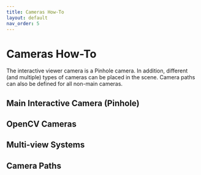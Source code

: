 ```yaml
---
title: Cameras How-To
layout: default
nav_order: 5
---
```


# Cameras How-To

The interactive viewer camera is a Pinhole camera. In addition, different (and multiple) types of cameras can be placed in the scene. Camera paths can also be defined for all non-main cameras.

## Main Interactive Camera (Pinhole)

## OpenCV Cameras

## Multi-view Systems

## Camera Paths
